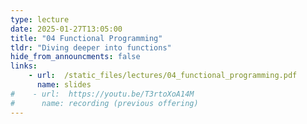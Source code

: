 ```yaml
---
type: lecture
date: 2025-01-27T13:05:00
title: "04 Functional Programming" 
tldr: "Diving deeper into functions"
hide_from_announcments: false
links: 
    - url:  /static_files/lectures/04_functional_programming.pdf
      name: slides
#    - url:  https://youtu.be/T3rtoXoA14M
#      name: recording (previous offering)
---
```

